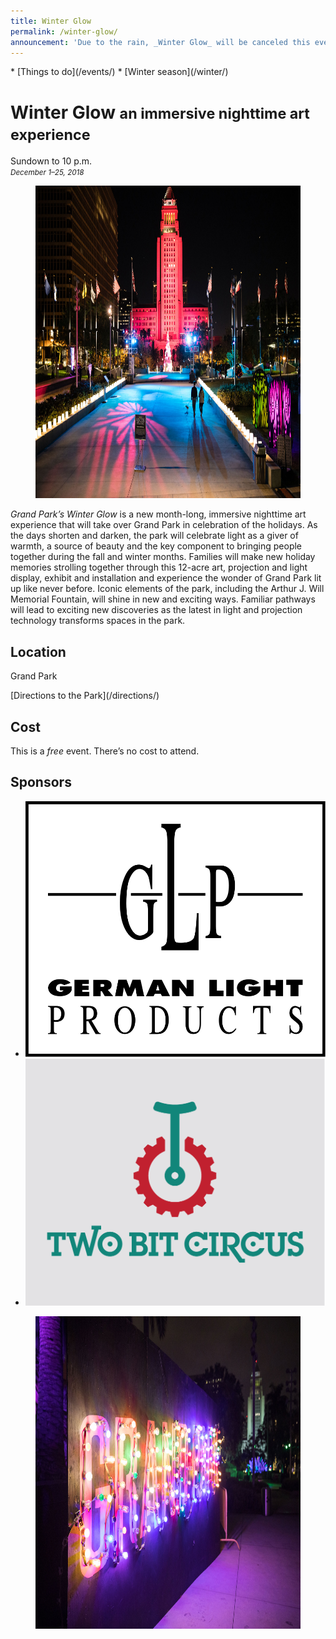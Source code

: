 ```yaml
---
title: Winter Glow
permalink: /winter-glow/
announcement: 'Due to the rain, _Winter Glow_ will be canceled this evening. December 5–6, 2018'
---
```


<nav markdown="1">
* [Things to do](/events/)
* [Winter season](/winter/)
</nav>

Winter Glow <small>an immersive nighttime art experience</small>
==============================================================

Sundown to 10 p.m.<br />
_<small>December 1–25, 2018</small>_

<figure>
  <img src="/uploads/winter-glow.jpg" alt="Winter glow" height="500" />
</figure>

_Grand Park’s Winter Glow_ is a new month-long, immersive nighttime art experience that will take over Grand Park in celebration of the holidays.  As the days shorten and darken, the park will celebrate light as a giver of warmth, a source of beauty and the key component to bringing people together during the fall and winter months.  Families will make new holiday memories strolling together through this 12-acre art, projection and light display, exhibit and installation and experience the wonder of Grand Park lit up like never before.  Iconic elements of the park, including the Arthur J. Will Memorial Fountain, will shine in new and exciting ways.  Familiar pathways will lead to exciting new discoveries as the latest in light and projection technology transforms spaces in the park.

## Location

Grand Park

<p class="action" markdown="1">
[Directions to the Park](/directions/)
</p>

## Cost

This is a _free_ event. There’s no cost to attend.

## Sponsors

<ul class="logos">
  <li><img src="/uploads/winter-glow/german-light.svg" alt="German Light Products" /></li>
  <li><a href="https://twobitcircus.com/"><img src="/uploads/winter-glow/two-bit-circus.png" alt="Two Bit Circus" /></a></li>
</ul>

<figure>
  <img src="/uploads/winter-glow-2.jpg" alt="Winter glow" height="500" />
</figure>

